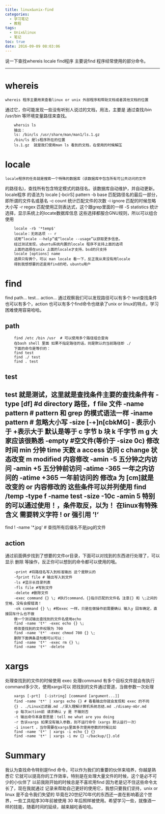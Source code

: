 ```yaml
---
title: linux&unix-find
categories:
  - 学习笔记
  - 教程
tags:
  - Unix&linux
  - 笔记
toc: true
date: 2016-09-09 08:03:06
---
```


说一下查找whereis locale find程序
主要说find 程序经常使用的部分命令。
<!--more-->

------
# whereis
    whereis 程序主要用来查看linux or unix 外部程序和帮助文档或者其他文档的位置
通过它，你可能发现一些没有听别人说过的文档，用法，主要是 通过查找/bin /usr/bin
等环境变量路径来查找。
```
    whersis ls 
    输出：
    ls: /bin/ls /usr/share/man/man1/ls.1.gz
    /bin/ls 是ls程序所在的位置
    ls.1.gz  就是我们使用man ls 看到的文档，在使用的时候解压
```
# locale
    locale程序的任务就是搜索一个特殊的数据库（该数据库中包含所有可公共访问的文件
的路径名)，查找所有包含特定模式的路径名。该数据库自动维护，并自动更新。locale程序
的语法为 locale [-bcirS] pattern 
-b base 匹配路径名的最后一部分，即所谓的文件名或基名
-c count 统计匹配文件的次数
-i ignore 匹配的时候忽略大小写
-r regex 匹配使用正则表达式，这个跟grep里面的一样
-S statistics 统计选择，显示系统上的locate数据库信息
这些选择都服合GNU规则，所以可以组合使用

```
    locale -rb '*temp$'
    locale：无效选项 -- r
    试用“locale --help”或“locale --usage”以获取更多信息。
    经过测试发现，ubuntu系统内置的locale 程序不支持上面的选项
    上面的选择在unix 上面的locale才支持，bsd的只支持
    locale [options] name 
    选择只有俩个，可以 man locale 看一下，反正我从来没有用locale
    得到我想想要的还是用find的吧，ubuntu用户
```
# find
find path... test... action...
通过观察我们可以发现路径可以有多个 test查找条件也可以有多个，action
也可以有多个find命令也继承了unix or linux的特点，学习困难使用容易哈哈。
## path
```
    find /etc /bin /usr  # 可以使用多个路径组合查询
    在bash shell 里面 如果不指定路径的话，则是默认的当前路径即 ./ 
    下面的命令是等价的：
    find test
    find ./ test
    find . test
```
## test
test 就是测试，这里就是查找条件主要的查找条件有
-type [df] #d  directory 路径，f file 文件
-name pattern # pattern 和 grep 的模式语法一样
-iname pattern # 忽略大小写
-size [-+]n[cbkMG] - 表示小于 +表示大于 默认是等于 c 字节 b 块 k 千字节 m g 大家应该很熟悉
-empty #空文件(等价于 -size 0c)
修改时间 min 分钟 time 天数 a access 访问 c change 状态改变 m modified 内容修改
-amin -5 五分钟之内访问
-amin +5 五分钟前访问
-atime -365 一年之内访问的
-atime +365 一年前访问的
修改a 为 [cm]就是改变的 or 内容修改的
这些条件可以并列使用 find /temp -type f -name test -size -10c -amin 5 
特别的可以通过使用！，条件取反，以为！ 在linux有特殊含义 需要转义字符 \! or 强引用 ’!‘
-------
find \! -name '*.jpg'  # 查找所有后缀名不是jpg的文件
## action
通过前面俩步找到了想要的文件or目录，下面可以对找到的东西进行处理了，可以显示 删除
等操作，反正你可以想到的命令都可以使用的哦。
```
    -print #将路径名写入到标准输出 这个是默认的
    -fprint file # 输出写入到文件
    -ls #显示长目录列表
    -fls file #写到文件
    -delete #删除文件
    -exec command {} \; #执行command，{}指示匹配的文件名 注意{} 和 \;之间的空格，没有会报错滴！
    -ok command {} \; #和exec 一样，只是在做操作前需要确认 输入y 回车确定，直接回车什么也不做
    做一个测试输出查找到的文件名使用echo
    find -name 't*' -exec echo {} \;
    修改查找到的文件权限为 700
    find -name 't*' -exec chmod 700 {} \;
    删除下面俩条语句都可以可以：
    find -name 't*' -exec rm {} \;
    find -name 't*' -delete 
```

# xargs
处理查找到的文件的时候使用 exec 处理command 有多个目标文件就会有执行command多少次，使用xargs可以
把找到的文件通过管道，当做参数一次处理
```
    xargs [-prt]  [-istring] [command [argument...]]
    find -name 't*' | xargs echo {} # 看看输出你就会发现和 exec 的不同
    {} . ./Linux过滤器.md ./深入理解计算机系统总结.md ./disamy-mbr.md
    -p 每次action前 请求确认 y 是 不输则否
    -t 输出命令本身意思是：tell me what are you doing
    -r 告诉xargs 如果没有输入参数，则不运行命令（xargs 默认运行一次）
    -i insert ，当你需要在xargs里面多次使用参数的时候比如
    find -name 't*' | xargs -i echo {} {} 
    find -name 't*' | xargs -i mv {} ~/backup/{}.old
```
# Summary
   我认为查找命令特别是find 命令，可以作为我们的重要的伙伴来培养，你越是熟悉它
它就可以提高你的工作效率，特别是在处理大量文件的时候，这个是必不可少的小伙伴了
以前我刚开始的时候总是不喜欢用find 因为老是记不住这些命令太长了，现在我就通过
记录来帮助自己更好的使用它，我想只要我们坚持，unix or linux 是不会令我们失望的
毕竟在20世纪70年代的东西还一直在影响着这个世界，一些工具程序30年前被使用 
30 年后照样被使用。希望学习一些，就像酒一样的技能，随着时间的延续，越来越吃香哈哈。
